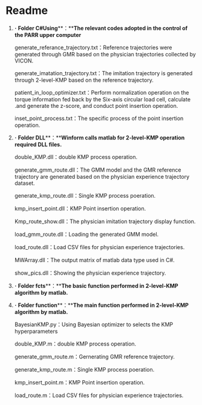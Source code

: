 # Readme


 1. **·** **Folder C#Using****：****The relevant codes adopted in the control of the PARR upper computer**

	generate_referance_trajectory.txt：Reference trajectories were generated through GMR based on the physician trajectories collected by VICON.

	generate_imatation_trajectory.txt：The imitation trajectory is generated through 2-level-KMP based on the reference trajectory.

	patient_in_loop_optimizer.txt：Perform normalization operation on the torque information fed back by the Six-axis circular load cell, calculate .and generate the z-score, and conduct point insertion operation.

	inset_point_process.txt：The specific process of the point insertion operation.

 2. **·** **Folder DLL****：****Winform calls matlab for 2-level-KMP operation required DLL files.**

	double_KMP.dll：double KMP process operation.

	generate_gmm_route.dll：The GMM model and the GMR reference trajectory are generated based on the physician experience trajectory dataset.

	generate_kmp_route.dll：Single KMP process poeration.

	kmp_insert_point.dll：KMP Point insertion operation.

	Kmp_route_show.dll：The physician imitation trajectory display function.

	load_gmm_route.dll：Loading the generated GMM model.

	load_route.dll：Load CSV files for physician experience trajectories.

	MWArray.dll：The output matrix of matlab data type used in C#.

	show_pics.dll：Showing the physician experience trajectory.

 3. **·** **Folder fcts****：****The basic function performed in 2-level-KMP algorithm by matlab.**
 4. **·** **Folder function****：****The main function performed in 2-level-KMP algorithm by matlab.**

	BayesianKMP.py：Using Bayesian optimizer to selects the KMP hyperparameters

	double_KMP.m：double KMP process operation.

	generate_gmm_route.m：Gernerating GMR reference trajectory.

	generate_kmp_route.m：Single KMP process poeration.

	kmp_insert_point.m：KMP Point insertion operation.

	load_route.m：Load CSV files for physician experience trajectories.

<!--stackedit_data:
eyJoaXN0b3J5IjpbODI0NzcwMTEzXX0=
-->